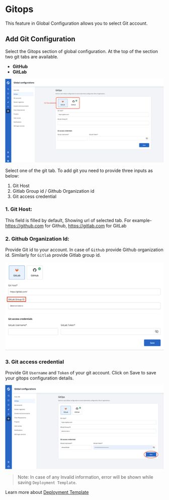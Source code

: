 # Gitops

This feature in Global Configuration allows you to select Git account.


## Add Git Configuration

Select the Gitops section of global configuration. At the top of the section two git tabs are available.

* **GitHub**
* **GitLab**

![](../../.gitbook/assets/gc-gitops-tab.png)

Select one of the git tab. To add git you need to provide three inputs as below:
1. Git Host
2. Gitlab Group id / Github Organization id
3. Git access credential

### 1. Git Host: 

This field is filled by default, Showing url of selected tab. For example- https://github.com for Github, https://gitlab.com for GitLab

### 2. Github Organization Id:

Provide Git id to your account. In case of `Github` provide Github organization id. Similarly for `Gitlab`
provide Gitlab group id.

![](../../.gitbook/assets/gc-gitops-id.png)

### 3. Git access credential

Provide Git `Username` and `Token` of your git account. Click on Save to save your gitops configuration details.
 

![](../../.gitbook/assets/gc-gitops-save.png)


> Note: In case of any Invalid information, error will be shown while saving `Deployment Template`.

Learn more about [Deployment Template](https://docs.devtron.ai/user-guide/creating-application/deployment-template)